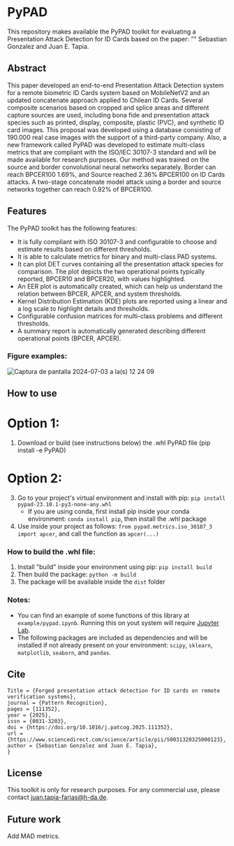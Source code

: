 # PyPAD

This repository makes available the PyPAD toolkit for evaluating a Presentation Attack Detection for ID Cards based on the paper: "" Sebastian Gonzalez and Juan E. Tapia.


## Abstract

This paper developed an end-to-end Presentation Attack Detection system for a remote biometric ID Cards system based on MobileNetV2 and an updated concatenate approach applied to Chilean ID Cards. Several composite scenarios based on cropped and splice areas and different capture sources are
used, including bona fide and presentation attack species such as printed, display, composite, plastic (PVC), and synthetic ID card
images. This proposal was developed using a database consisting of 190.000 real case images with the support of a third-party
company. Also, a new framework called PyPAD was developed to estimate multi-class metrics that are compliant with the ISO/IEC 30107-3 standard
and will be made available for research purposes. Our method was trained on the source and border convolutional
neural networks separately. Border can reach BPCER100 1.69%, and Source reached 2.36% BPCER100 on ID Cards attacks. A two-stage concatenate model attack using a border and source networks together can reach 0.92% of BPCER100.


## Features

The PyPAD toolkit has the following features:
- It is fully compliant with ISO 30107-3 and configurable to choose and estimate results based on different thresholds.
- It is able to calculate metrics for binary and multi-class PAD systems.
- It can plot DET curves containing all the presentation attack species for comparison. The plot depicts the two operational points typically reported, BPCER10 and BPCER20, with values highlighted.
- An EER plot is automatically created, which can help us understand the relation between BPCER, APCER, and system thresholds.
- Kernel Distribution Estimation (KDE) plots are reported using a linear and a log scale to highlight details and thresholds.
- Configurable confusion matrices for multi-class problems and different thresholds.
- A summary report is automatically generated describing different operational points (BPCER, APCER). 


### Figure examples:

![Captura de pantalla 2024-07-03 a la(s) 12 24 09](https://github.com/jedota/PyPAD/assets/45126159/0ca69ade-9adf-43fa-ad12-00389dddb00e)


## How to use
# Option 1:
1. Download or build (see instructions below) the .whl PyPAD file (pip install -e PyPAD)

# Option 2:
   
3. Go to your project's virtual environment and install with pip: `pip install pypad-23.10.1-py3-none-any.whl`
    - If you are using conda, first install pip inside your conda environment: `conda install pip`, then install the .whl package
4. Use inside your project as follows: `from pypad.metrics.iso_30107_3 import apcer`, and call the function as `apcer(...)`


### How to build the .whl file:

1. Install "build" inside your environment using pip: `pip install build`
2. Then build the package: `python -m build`
3. The package will be available inside the `dist` folder


### Notes:

* You can find an example of some functions of this library at `example/pypad.ipynb`. Running this on yout system will require [Jupyter Lab](https://jupyterlab.readthedocs.io/en/stable/getting_started/installation.html).
* The following packages are included as dependencies and will be installed if not already present on your environment: `scipy`, `sklearn`, `matplotlib`, `seaborn`, and `pandas`.


## Cite
```
Title = {Forged presentation attack detection for ID cards on remote verification systems},
journal = {Pattern Recognition},
pages = {111352},
year = {2025},
issn = {0031-3203},
doi = {https://doi.org/10.1016/j.patcog.2025.111352},
url = {https://www.sciencedirect.com/science/article/pii/S0031320325000123},
author = {Sebastian Gonzalez and Juan E. Tapia},
}
```

## License

This toolkit is only for research purposes. For any commercial use, please contact [juan.tapia-farias@h-da.de](mailto:juan.tapia-farias@h-da.de).


## Future work

Add MAD metrics.
